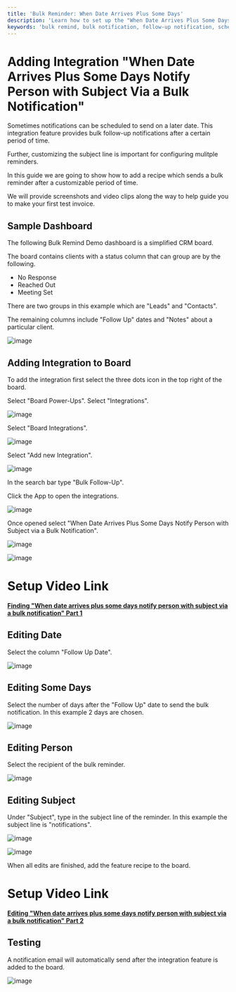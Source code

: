 ```yaml
---
title: 'Bulk Reminder: When Date Arrives Plus Some Days'
description: 'Learn how to set up the "When Date Arrives Plus Some Days Notify Person with Subject Via a Bulk Notification" feature in Bulk Remind. Schedule bulk follow-up notifications after a customizable period of time with customized subject lines.'
keywords: 'bulk remind, bulk notification, follow-up notification, schedule notification, customizable reminder, subject line customization, bulk reminder setup, integration setup, monday.com integration, CRM integration, notification automation'
---
```


# Adding Integration "When Date Arrives Plus Some Days Notify Person with Subject Via a Bulk Notification"


Sometimes notifications can be scheduled to send on a later date. 
This integration feature provides bulk follow-up notifications after a certain period of time. 

Further, customizing the subject line is important for configuring mulitple reminders. 

In this guide we are going to show how to add a recipe which sends a bulk reminder after a customizable period of time.

We will provide screenshots and video clips along the way to help guide you to make your first test invoice.

## Sample Dashboard 

The following Bulk Remind Demo dashboard is a simplified CRM board. 

The board contains clients with a status column that can group are by the following.

- No Response 
- Reached Out 
- Meeting Set 

There are two groups in this example which are "Leads" and "Contacts". 

The remaining columns include "Follow Up" dates and "Notes" about a particular client. 

![image](/img/addingintegrationfolder/bulk24.png)


## Adding Integration to Board 

To add the integration first select the three dots icon in the top right of the board. 

Select "Board Power-Ups".
Select "Integrations".

![image](/img/addingintegrationfolder/bulk25.png)

Select "Board Integrations".

![image](/img/addingintegrationfolder/bulk26.png)

Select "Add new Integration".

![image](/img/addingintegrationfolder/bulk5.png)

In the search bar type "Bulk Follow-Up". 

Click the App to open the integrations. 

![image](/img/addingintegrationfolder/bulk6.png)

Once opened select "When Date Arrives Plus Some Days Notify Person with Subject via a Bulk Notification".


![image](/img/addingintegrationfolder/bulk27.png)

![image](/img/addingintegrationfolder/bulk28.png)

# Setup Video Link 

[**Finding "When date arrives plus some days notify person with subject via a bulk notification" Part 1**](https://youtu.be/CM_YJCSWU7I)
## Editing Date

Select the column "Follow Up Date".

![image](/img/addingintegrationfolder/bulk28.png)

## Editing Some Days 

Select the number of days after the "Follow Up" date to send the bulk notification. In this example 2 days are chosen. 

![image](/img/addingintegrationfolder/bulk30.png)

## Editing Person

Select the recipient of the bulk reminder.

![image](/img/addingintegrationfolder/bulk31.png)

## Editing Subject

Under "Subject", type in the subject line of the reminder. 
In this example the subject line is "notifications".

![image](/img/addingintegrationfolder/bulk32.png)


![image](/img/addingintegrationfolder/bulk33.png)

When all edits are finished, add the feature recipe to the board. 


# Setup Video Link 

[**Editing "When date arrives plus some days notify person with subject via a bulk notification" Part 2**](https://youtu.be/JZGR9sc8eXg)

## Testing 

A notification email will automatically send after the integration feature is added to the board. 

![image](/img/addingintegrationfolder/bulk33v2.png)



